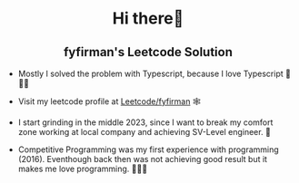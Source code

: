 <h1 align="center">Hi there👋</h1>
<h2 align="center">fyfirman's Leetcode Solution</h2>

- Mostly I solved the problem with Typescript, because I love Typescript 💙🩵💙

- Visit my leetcode profile at [Leetcode/fyfirman](https://leetcode.com/fyfirman/) 🕸️

- I start grinding in the middle 2023, since I want to break my comfort zone working at local company and achieving SV-Level engineer. 🚀

- Competitive Programming was my first experience with programming (2016). Eventhough back then was not achieving good result but it makes me love programming. 🧑🏻‍💻
